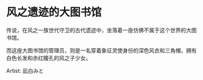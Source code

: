 # 风之遗迹的大图书馆

传说，在风之一族世代守卫的古代遗迹中，坐落着一座仿佛不属于这个世界的大图书馆。

而这座大图书馆的管理员，则是一名穿着象征灵使身份的深色风衣和三角帽，拥有白色长发和赤红瞳孔的风之子少女。

<img :src="$withBase('/images/windkid_girl_in_the_great_library.png')" class="portrait-image" alt=""/>

<div class="portrait-image-note">Artist: 凪白みと</div>
